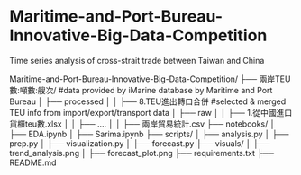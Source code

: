 # Maritime-and-Port-Bureau-Innovative-Big-Data-Competition
Time series analysis of cross-strait trade between Taiwan and China

Maritime-and-Port-Bureau-Innovative-Big-Data-Competition/
├── 兩岸TEU數:噸數:艘次/                        #data provided by iMarine database by Maritime and Port Bureau
│   ├── processed
│   │   ├── 8.TEU進出轉口合併                   #selected & merged TEU info from import/export/transport data
│   ├── raw
│   │   ├── 1.從中國進口貨櫃teu數.xlsx
│   │   ├── ....
│   │   ├── 兩岸貿易統計.csv
├── notebooks/
│   ├── EDA.ipynb
│   ├── Sarima.ipynb
├── scripts/
│   ├── analysis.py
│   ├── prep.py
│   ├── visualization.py
│   ├── forecast.py
├── visuals/
│   ├── trend_analysis.png
│   ├── forecast_plot.png
├── requirements.txt
├── README.md
